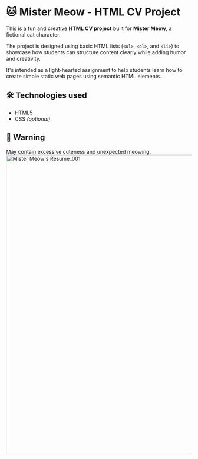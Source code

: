 # 🐱 Mister Meow - HTML CV Project

This is a fun and creative **HTML CV project** built for **Mister Meow**, a fictional cat character.

The project is designed using basic HTML lists (`<ul>`, `<ol>`, and `<li>`) to showcase how students can structure content clearly while adding humor and creativity.

It's intended as a light-hearted assignment to help students learn how to create simple static web pages using semantic HTML elements.

## 🛠️ Technologies used

- HTML5  
- CSS *(optional)*

## 🐾 Warning

May contain excessive cuteness and unexpected meowing.
<img width="1440" height="810" alt="Mister Meow's Resume_001" src="https://github.com/user-attachments/assets/b979f968-de59-4f5a-aab9-d45624bd56ac" />
